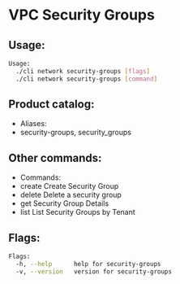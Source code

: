 # VPC Security Groups

## Usage:
```bash
Usage:
  ./cli network security-groups [flags]
  ./cli network security-groups [command]
```

## Product catalog:
- Aliases:
- security-groups, security_groups

## Other commands:
- Commands:
- create      Create Security Group
- delete      Delete a security group
- get         Security Group Details
- list        List Security Groups by Tenant

## Flags:
```bash
Flags:
  -h, --help      help for security-groups
  -v, --version   version for security-groups
```

